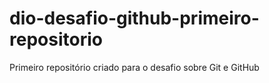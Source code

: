 # dio-desafio-github-primeiro-repositorio
Primeiro repositório criado para o desafio sobre Git e GitHub
